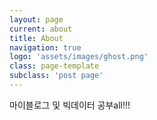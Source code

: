 ```yaml
---
layout: page
current: about
title: About
navigation: true
logo: 'assets/images/ghost.png'
class: page-template
subclass: 'post page'
---
```


마이블로그 및 빅데이터 공부all!!!